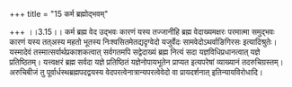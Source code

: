 +++
title = "15 कर्म ब्रह्मोद्भवम्"

+++
।।3.15।। कर्म ब्रह्म वेद उद्भवः कारणं यस्य तज्जानीहि ब्रह्म
वेदाख्यमक्षरः परमात्मा समुद्भवः कारणं यस्य तत्अस्य महतो भूतस्य
निःश्वसितमेतद्यदृग्वेदो यजुर्वेदः सामवेदोऽथर्वाङिगिरसः इत्यादिश्रुतेः।
यस्मादेवं तस्मात्सर्वार्थप्रकाशकत्वात् सर्वगतमपि सद्वेदाख्यं ब्रह्म
नित्यं सदा यज्ञविधिप्रधानत्वात् यज्ञे प्रतिष्ठितम्। यत्त्वक्षरं ब्रह्म
सर्वदा यज्ञे प्रतिष्ठितं यज्ञेनोपायभूतेन प्राप्यत इत्यपरेषां व्याख्यानं
तदरुचिग्रस्तम्। अरुचिबीजं तु पूर्वार्धस्थब्रह्मपदद्वयस्य
वेदपरत्वेनात्रान्यपरत्वेवेदो वा प्रायदर्शनात् इतिन्यायविरोधादि।  
  
